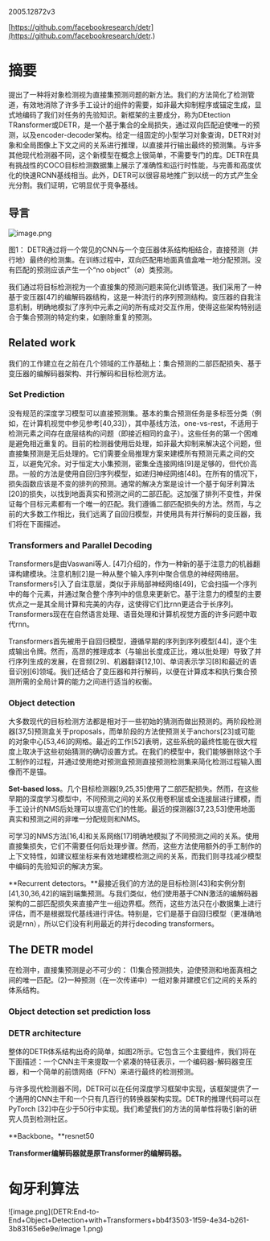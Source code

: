 2005.12872v3

[https://github.com/facebookresearch/detr](https://github.com/facebookresearch/detr.)

# 摘要

提出了一种将对象检测视为直接集预测问题的新方法。我们的方法简化了检测管道，有效地消除了许多手工设计的组件的需要，如非最大抑制程序或锚定生成，显式地编码了我们对任务的先验知识。新框架的主要成分，称为DEtection TRansformer或DETR，是一个基于集合的全局损失，通过双向匹配迫使唯一的预测，以及encoder-decoder架构。给定一组固定的小型学习对象查询，DETR对对象和全局图像上下文之间的关系进行推理，以直接并行输出最终的预测集。与许多其他现代检测器不同，这个新模型在概念上很简单，不需要专门的库。DETR在具有挑战性的COCO目标检测数据集上展示了准确性和运行时性能，与完善和高度优化的快速RCNN基线相当。此外，DETR可以很容易地推广到以统一的方式产生全光分割。我们证明，它明显优于竞争基线。

## 导言

![image.png](DETR:End-to-End+Object+Detection+with+Transformers+bb4f3503-1f59-4e34-b261-3b83165e6e9e/image.png)

图1： DETR通过将一个常见的CNN与一个变压器体系结构相结合，直接预测（并行地）最终的检测集。在训练过程中，双向匹配用地面真值盒唯一地分配预测。没有匹配的预测应该产生一个“no object”（∅）类预测。

我们通过将目标检测视为一个直接集的预测问题来简化训练管道。我们采用了一种基于变压器[47]的编解码器结构，这是一种流行的序列预测结构。变压器的自我注意机制，明确地模拟了序列中元素之间的所有成对交互作用，使得这些架构特别适合于集合预测的特定约束，如删除重复的预测。

## Related work

我们的工作建立在之前在几个领域的工作基础上：集合预测的二部匹配损失、基于变压器的编解码器架构、并行解码和目标检测方法。

### Set Prediction

没有规范的深度学习模型可以直接预测集。基本的集合预测任务是多标签分类（例如，在计算机视觉中参见参考[40,33]），其中基线方法，one-vs-rest，不适用于检测元素之间存在底层结构的问题（即接近相同的盒子）。这些任务的第一个困难是避免相近重复的。目前的检测器使用后处理，如非最大抑制来解决这个问题，但直接集预测是无后处理的。它们需要全局推理方案来建模所有预测元素之间的交互，以避免冗余。对于恒定大小集预测，密集全连接网络[9]是足够的，但代价高昂。一般的方法是使用自回归序列模型，如递归神经网络[48]。在所有的情况下，损失函数应该是不变的排列的预测。通常的解决方案是设计一个基于匈牙利算法[20]的损失，以找到地面真实和预测之间的二部匹配。这加强了排列不变性，并保证每个目标元素都有一个唯一的匹配。我们遵循二部匹配损失的方法。然而，与之前的大多数工作相比，我们远离了自回归模型，并使用具有并行解码的变压器，我们将在下面描述。

### Transformers and Parallel Decoding

Transformers是由Vaswani等人. [47]介绍的，作为一种新的基于注意力的机器翻译构建模块。注意机制[2]是一种从整个输入序列中聚合信息的神经网络层。Transformers引入了自注意层，类似于非局部神经网络[49]，它会扫描一个序列中的每个元素，并通过聚合整个序列中的信息来更新它。基于注意力的模型的主要优点之一是其全局计算和完美的内存，这使得它们比rnn更适合于长序列。Transformers现在在自然语言处理、语音处理和计算机视觉方面的许多问题中取代rnn。

Transformers首先被用于自回归模型，遵循早期的序列到序列模型[44]，逐个生成输出令牌。然而，高昂的推理成本（与输出长度成正比，难以批处理）导致了并行序列生成的发展，在音频[29]、机器翻译[12,10]、单词表示学习[8]和最近的语音识别[6]领域。我们还结合了变压器和并行解码，以便在计算成本和执行集合预测所需的全局计算的能力之间进行适当的权衡。

### Object detection

大多数现代的目标检测方法都是相对于一些初始的猜测而做出预测的。两阶段检测器[37,5]预测盒关于proposals，而单阶段的方法使预测关于anchors[23]或可能的对象中心[53,46]的网格。最近的工作[52]表明，这些系统的最终性能在很大程度上取决于这些初始猜测的确切设置方式。在我们的模型中，我们能够删除这个手工制作的过程，并通过使用绝对预测盒预测直接预测检测集来简化检测过程输入图像而不是锚。

**Set-based loss**。几个目标检测器[9,25,35]使用了二部匹配损失。然而，在这些早期的深度学习模型中，不同预测之间的关系仅用卷积层或全连接层进行建模，而手工设计的NMS后处理可以提高它们的性能。最近的探测器[37,23,53]使用地面真实和预测之间的非唯一分配规则和NMS。

可学习的NMS方法[16,4]和关系网络[17]明确地模拟了不同预测之间的关系。使用直接集损失，它们不需要任何后处理步骤。然而，这些方法使用额外的手工制作的上下文特性，如建议框坐标来有效地建模检测之间的关系，而我们则寻找减少模型中编码的先验知识的解决方案。

**Recurrent detectors。**最接近我们的方法的是目标检测[43]和实例分割[41,30,36,42]的端到端集预测。与我们类似，他们使用基于CNN激活的编解码器架构的二部匹配损失来直接产生一组边界框。然而，这些方法只在小数据集上进行评估，而不是根据现代基线进行评估。特别是，它们是基于自回归模型（更准确地说是rnn），所以它们没有利用最近的并行decoding transformers。

## The DETR model

在检测中，直接集预测是必不可少的： (1)集合预测损失，迫使预测和地面真相之间的唯一匹配。(2)一种预测（在一次传递中）一组对象并建模它们之间的关系的体系结构。

### Object detection set prediction loss

### DETR architecture

整体的DETR体系结构出奇的简单，如图2所示。它包含三个主要组件，我们将在下面描述：一个CNN主干来提取一个紧凑的特征表示，一个编码器-解码器变压器，和一个简单的前馈网络（FFN）来进行最终的检测预测。

与许多现代检测器不同，DETR可以在任何深度学习框架中实现，该框架提供了一个通用的CNN主干和一个只有几百行的转换器架构实现。DETR的推理代码可以在PyTorch [32]中在少于50行中实现。我们希望我们的方法的简单性将吸引新的研究人员到检测社区。

**Backbone。**resnet50

**Transformer编解码器就是原Transformer的编解码器。**

# 匈牙利算法

![image.png](DETR:End-to-End+Object+Detection+with+Transformers+bb4f3503-1f59-4e34-b261-3b83165e6e9e/image 1.png)

